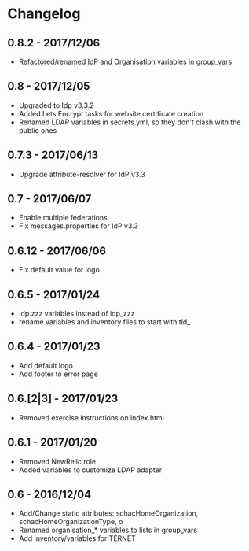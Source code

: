 Changelog
=========

0.8.2 - 2017/12/06
------------------

* Refactored/renamed IdP and Organisation variables in group_vars


0.8 - 2017/12/05
----------------

* Upgraded to Idp v3.3.2
* Added Lets Encrypt tasks for website certificate creation
* Renamed LDAP variables in secrets.yml, so they don't clash with the public ones


0.7.3 - 2017/06/13
------------------

* Upgrade attribute-resolver for IdP v3.3

0.7 - 2017/06/07
----------------

* Enable multiple federations
* Fix messages.properties for IdP v3.3


0.6.12 - 2017/06/06
-------------------

* Fix default value for logo

0.6.5 - 2017/01/24
------------------

* idp.zzz variables instead of idp_zzz
* rename variables and inventory files to start with tld_

0.6.4 - 2017/01/23
------------------

* Add default logo
* Add footer to error page

0.6.[2|3] - 2017/01/23
------------------

* Removed exercise instructions on index.html

0.6.1 - 2017/01/20
------------------

* Removed NewRelic role
* Added variables to customize LDAP adapter

0.6 - 2016/12/04
----------------

* Add/Change static attributes: schacHomeOrganization, schacHomeOrganizationType, o
* Renamed organisation_* variables to lists in group_vars
* Add inventory/variables for TERNET
